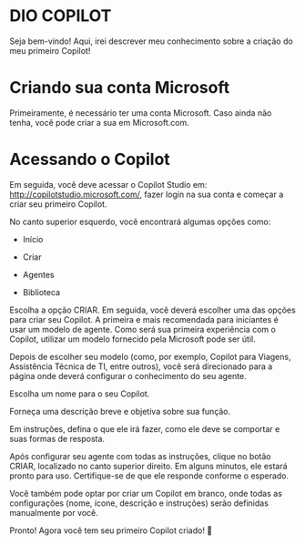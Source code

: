# DIO COPILOT
Seja bem-vindo!
Aqui, irei descrever meu conhecimento sobre a criação do meu primeiro Copilot!

# Criando sua conta Microsoft
Primeiramente, é necessário ter uma conta Microsoft. Caso ainda não tenha, você pode criar a sua em Microsoft.com.

# Acessando o Copilot
Em seguida, você deve acessar o Copilot Studio em: http://copilotstudio.microsoft.com/, fazer login na sua conta e começar a criar seu primeiro Copilot.

No canto superior esquerdo, você encontrará algumas opções como:

* Início

* Criar

* Agentes

* Biblioteca

Escolha a opção CRIAR. Em seguida, você deverá escolher uma das opções para criar seu Copilot. A primeira e mais recomendada para iniciantes é usar um modelo de agente. Como será sua primeira experiência com o Copilot, utilizar um modelo fornecido pela Microsoft pode ser útil.

Depois de escolher seu modelo (como, por exemplo, Copilot para Viagens, Assistência Técnica de TI, entre outros), você será direcionado para a página onde deverá configurar o conhecimento do seu agente.

Escolha um nome para o seu Copilot.

Forneça uma descrição breve e objetiva sobre sua função.

Em instruções, defina o que ele irá fazer, como ele deve se comportar e suas formas de resposta.

Após configurar seu agente com todas as instruções, clique no botão CRIAR, localizado no canto superior direito. Em alguns minutos, ele estará pronto para uso. Certifique-se de que ele responde conforme o esperado.

Você também pode optar por criar um Copilot em branco, onde todas as configurações (nome, ícone, descrição e instruções) serão definidas manualmente por você.

Pronto! Agora você tem seu primeiro Copilot criado! 🎉


